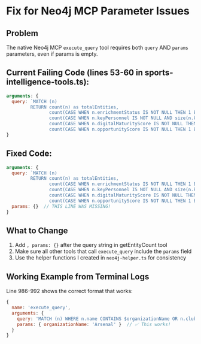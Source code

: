 # Fix for Neo4j MCP Parameter Issues

## Problem
The native Neo4j MCP `execute_query` tool requires both `query` AND `params` parameters, even if params is empty.

## Current Failing Code (lines 53-60 in sports-intelligence-tools.ts):
```javascript
arguments: { 
  query: `MATCH (n) 
         RETURN count(n) as totalEntities,
                count(CASE WHEN n.enrichmentStatus IS NOT NULL THEN 1 END) as enrichedEntities,
                count(CASE WHEN n.keyPersonnel IS NOT NULL AND size(n.keyPersonnel) > 0 THEN 1 END) as entitiesWithPersonnel,
                count(CASE WHEN n.digitalMaturityScore IS NOT NULL THEN 1 END) as entitiesWithDigitalScores,
                count(CASE WHEN n.opportunityScore IS NOT NULL THEN 1 END) as entitiesWithOpportunityScores` 
}
```

## Fixed Code:
```javascript
arguments: { 
  query: `MATCH (n) 
         RETURN count(n) as totalEntities,
                count(CASE WHEN n.enrichmentStatus IS NOT NULL THEN 1 END) as enrichedEntities,
                count(CASE WHEN n.keyPersonnel IS NOT NULL AND size(n.keyPersonnel) > 0 THEN 1 END) as entitiesWithPersonnel,
                count(CASE WHEN n.digitalMaturityScore IS NOT NULL THEN 1 END) as entitiesWithDigitalScores,
                count(CASE WHEN n.opportunityScore IS NOT NULL THEN 1 END) as entitiesWithOpportunityScores`,
  params: {}  // THIS LINE WAS MISSING!
}
```

## What to Change
1. Add `, params: {}` after the query string in getEntityCount tool
2. Make sure all other tools that call `execute_query` include the `params` field
3. Use the helper functions I created in `neo4j-helper.ts` for consistency

## Working Example from Terminal Logs
Line 986-992 shows the correct format that works:
```javascript
{
  name: 'execute_query',
  arguments: {
    query: 'MATCH (n) WHERE n.name CONTAINS $organizationName OR n.clubName CONTAINS $organizationName RETURN n.name as organizationName, n.keyPersonnel as keyPersonnel, n.notes as accessibilityNotes LIMIT 1',
    params: { organizationName: 'Arsenal' }  // ✅ This works!
  }
}
```
